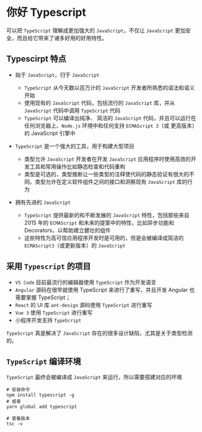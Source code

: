 # 你好 Typescript

可以把 `TypeScript` 理解成更加强大的 `JavaScript`，不仅让 `JavaScript` 更加安全，而且给它带来了诸多好用的好用特性。

## Typescirpt 特点

- 始于 `JavaScript`，归于 `JavaScript`

  - `TypeScript` 从今天数以百万计的 `JavaScript` 开发者所熟悉的语法和语义开始
  - 使用现有的 `JavaScript` 代码，包括流行的 `JavaScript` 库，并从 `JavaScript` 代码中调用 `TypeScript` 代码
  - `TypeScript` 可以编译出纯净、 简洁的 `JavaScript` 代码，并且可以运行在任何浏览器上、`Node.js` 环境中和任何支持 `ECMAScript 3`（或
    更高版本）的 JavaScript 引擎中

- `TypeScript` 是一个强大的工具，用于构建大型项目

  - 类型允许 `JavaScript` 开发者在开发 `JavaScript` 应用程序时使用高效的开发工具和常用操作比如静态检查和代码重构
  - 类型是可选的，类型推断让一些类型的注释使代码的静态验证有很大的不同。类型允许在定义软件组件之间的接口和洞察现有 `JavaScript` 库的行为

- 拥有先进的 `JavaScript`

  - `TypeScript` 提供最新的和不断发展的 `JavaScript` 特性，包括那些来自 2015 年的 `ECMAScript` 和未来的提案中的特性，比如异步功能和 Decorators，以帮助建立健壮的组件
  - 这些特性为高可信应用程序开发时是可用的，但是会被编译成简洁的 `ECMAScript3`（或更新版本）的 `JavaScript`

## 采用 `Typescript` 的项目

- `VS Code` 目前最流行的编辑器使用 `TypeScript` 作为开发语言
- `Angular` 源码在很早就使用 TypeScript 来进行了重写，并且开发 Angular 也需要掌握 TypeScript；
- `React` 的 UI 库 `ant-design` 源码使用 `TypeScript` 进行重写
- `Vue 3` 使用 `TypeScript` 进行重写
- 小程序开发支持 `TypeScript`

`TypeScript` 真是解决了 `JavaScript` 存在的很多设计缺陷，尤其是关于类型检测的。

## `TypeScript` 编译环境

`TypeScript` 最终会被编译成 `JavaScript` 来运行，所以需要搭建对应的环境

```shell
# 安装命令
npm install typescript -g
# 或者
yarn global add typescript

# 查看版本
tsc -v
```
